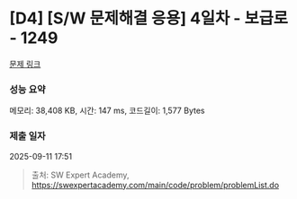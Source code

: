 # [D4] [S/W 문제해결 응용] 4일차 - 보급로 - 1249 

[문제 링크](https://swexpertacademy.com/main/code/problem/problemDetail.do?contestProbId=AV15QRX6APsCFAYD) 

### 성능 요약

메모리: 38,408 KB, 시간: 147 ms, 코드길이: 1,577 Bytes

### 제출 일자

2025-09-11 17:51



> 출처: SW Expert Academy, https://swexpertacademy.com/main/code/problem/problemList.do